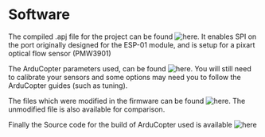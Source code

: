 # Software

The compiled .apj file for the project can be found ![here](/ArduCopter-4.1%20Custom/Builds/). 
It enables SPI on the port originally designed for the ESP-01 module, and is setup for a pixart 
optical flow sensor (PMW3901)

The ArduCopter parameters used, can be found ![here](/ArduCopter-4.%20Custom/Mission%20planner%20Parameters/).
You will still need to calibrate your sensors and some options may need you to follow the ArduCopter guides (such as tuning).

The files which were modified in the firmware can be found ![here](/ArduCopter-4.1%20Custom/Modified%20files/).
The unmodified file is also available for comparison.

Finally the Source code for the build of ArduCopter used is available ![here](/ArduCopter-4.1%20Custom/Source/)
